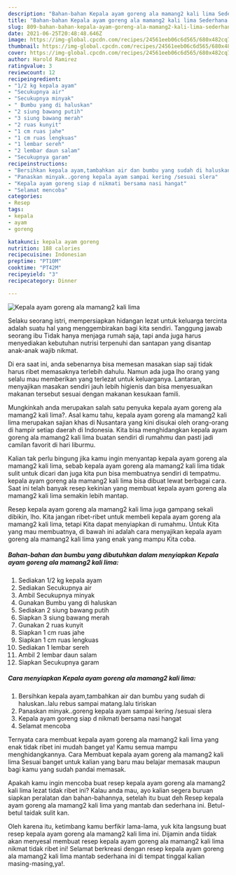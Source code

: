 ```yaml
---
description: "Bahan-bahan Kepala ayam goreng ala mamang2 kali lima Sederhana Untuk Jualan"
title: "Bahan-bahan Kepala ayam goreng ala mamang2 kali lima Sederhana Untuk Jualan"
slug: 809-bahan-bahan-kepala-ayam-goreng-ala-mamang2-kali-lima-sederhana-untuk-jualan
date: 2021-06-25T20:48:48.646Z
image: https://img-global.cpcdn.com/recipes/24561eeb06c6d565/680x482cq70/kepala-ayam-goreng-ala-mamang2-kali-lima-foto-resep-utama.jpg
thumbnail: https://img-global.cpcdn.com/recipes/24561eeb06c6d565/680x482cq70/kepala-ayam-goreng-ala-mamang2-kali-lima-foto-resep-utama.jpg
cover: https://img-global.cpcdn.com/recipes/24561eeb06c6d565/680x482cq70/kepala-ayam-goreng-ala-mamang2-kali-lima-foto-resep-utama.jpg
author: Harold Ramirez
ratingvalue: 3
reviewcount: 12
recipeingredient:
- "1/2 kg kepala ayam"
- "Secukupnya air"
- "Secukupnya minyak"
- " Bumbu yang di haluskan"
- "2 siung bawang putih"
- "3 siung bawang merah"
- "2 ruas kunyit"
- "1 cm ruas jahe"
- "1 cm ruas lengkuas"
- "1 lembar sereh"
- "2 lembar daun salam"
- "Secukupnya garam"
recipeinstructions:
- "Bersihkan kepala ayam,tambahkan air dan bumbu yang sudah di haluskan..lalu rebus sampai matang.lalu tiriskan"
- "Panaskan minyak..goreng kepala ayam sampai kering /sesuai slera"
- "Kepala ayam goreng siap d nikmati bersama nasi hangat"
- "Selamat mencoba"
categories:
- Resep
tags:
- kepala
- ayam
- goreng

katakunci: kepala ayam goreng 
nutrition: 188 calories
recipecuisine: Indonesian
preptime: "PT10M"
cooktime: "PT42M"
recipeyield: "3"
recipecategory: Dinner

---
```



![Kepala ayam goreng ala mamang2 kali lima](https://img-global.cpcdn.com/recipes/24561eeb06c6d565/680x482cq70/kepala-ayam-goreng-ala-mamang2-kali-lima-foto-resep-utama.jpg)

Selaku seorang istri, mempersiapkan hidangan lezat untuk keluarga tercinta adalah suatu hal yang menggembirakan bagi kita sendiri. Tanggung jawab seorang ibu Tidak hanya menjaga rumah saja, tapi anda juga harus menyediakan kebutuhan nutrisi terpenuhi dan santapan yang disantap anak-anak wajib nikmat.

Di era  saat ini, anda sebenarnya bisa memesan masakan siap saji tidak harus ribet memasaknya terlebih dahulu. Namun ada juga lho orang yang selalu mau memberikan yang terlezat untuk keluarganya. Lantaran, menyajikan masakan sendiri jauh lebih higienis dan bisa menyesuaikan makanan tersebut sesuai dengan makanan kesukaan famili. 



Mungkinkah anda merupakan salah satu penyuka kepala ayam goreng ala mamang2 kali lima?. Asal kamu tahu, kepala ayam goreng ala mamang2 kali lima merupakan sajian khas di Nusantara yang kini disukai oleh orang-orang di hampir setiap daerah di Indonesia. Kita bisa menghidangkan kepala ayam goreng ala mamang2 kali lima buatan sendiri di rumahmu dan pasti jadi camilan favorit di hari liburmu.

Kalian tak perlu bingung jika kamu ingin menyantap kepala ayam goreng ala mamang2 kali lima, sebab kepala ayam goreng ala mamang2 kali lima tidak sulit untuk dicari dan juga kita pun bisa membuatnya sendiri di tempatmu. kepala ayam goreng ala mamang2 kali lima bisa dibuat lewat berbagai cara. Saat ini telah banyak resep kekinian yang membuat kepala ayam goreng ala mamang2 kali lima semakin lebih mantap.

Resep kepala ayam goreng ala mamang2 kali lima juga gampang sekali dibikin, lho. Kita jangan ribet-ribet untuk membeli kepala ayam goreng ala mamang2 kali lima, tetapi Kita dapat menyiapkan di rumahmu. Untuk Kita yang mau membuatnya, di bawah ini adalah cara menyajikan kepala ayam goreng ala mamang2 kali lima yang enak yang mampu Kita coba.

<!--inarticleads1-->

##### Bahan-bahan dan bumbu yang dibutuhkan dalam menyiapkan Kepala ayam goreng ala mamang2 kali lima:

1. Sediakan 1/2 kg kepala ayam
1. Sediakan Secukupnya air
1. Ambil Secukupnya minyak
1. Gunakan  Bumbu yang di haluskan
1. Sediakan 2 siung bawang putih
1. Siapkan 3 siung bawang merah
1. Gunakan 2 ruas kunyit
1. Siapkan 1 cm ruas jahe
1. Siapkan 1 cm ruas lengkuas
1. Sediakan 1 lembar sereh
1. Ambil 2 lembar daun salam
1. Siapkan Secukupnya garam




<!--inarticleads2-->

##### Cara menyiapkan Kepala ayam goreng ala mamang2 kali lima:

1. Bersihkan kepala ayam,tambahkan air dan bumbu yang sudah di haluskan..lalu rebus sampai matang.lalu tiriskan
1. Panaskan minyak..goreng kepala ayam sampai kering /sesuai slera
1. Kepala ayam goreng siap d nikmati bersama nasi hangat
1. Selamat mencoba




Ternyata cara membuat kepala ayam goreng ala mamang2 kali lima yang enak tidak ribet ini mudah banget ya! Kamu semua mampu menghidangkannya. Cara Membuat kepala ayam goreng ala mamang2 kali lima Sesuai banget untuk kalian yang baru mau belajar memasak maupun bagi kamu yang sudah pandai memasak.

Apakah kamu ingin mencoba buat resep kepala ayam goreng ala mamang2 kali lima lezat tidak ribet ini? Kalau anda mau, ayo kalian segera buruan siapkan peralatan dan bahan-bahannya, setelah itu buat deh Resep kepala ayam goreng ala mamang2 kali lima yang mantab dan sederhana ini. Betul-betul taidak sulit kan. 

Oleh karena itu, ketimbang kamu berfikir lama-lama, yuk kita langsung buat resep kepala ayam goreng ala mamang2 kali lima ini. Dijamin anda tiidak akan menyesal membuat resep kepala ayam goreng ala mamang2 kali lima nikmat tidak ribet ini! Selamat berkreasi dengan resep kepala ayam goreng ala mamang2 kali lima mantab sederhana ini di tempat tinggal kalian masing-masing,ya!.

